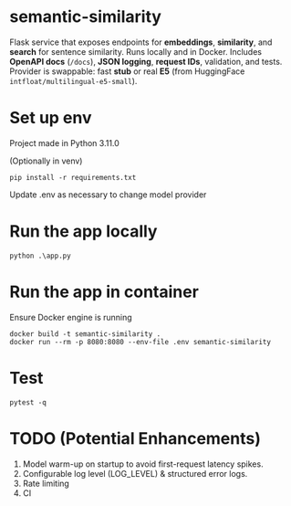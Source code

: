 # semantic-similarity
Flask service that exposes endpoints for **embeddings**, **similarity**, and **search** for sentence similarity. 
Runs locally and in Docker. Includes **OpenAPI docs** (`/docs`), **JSON logging**, **request IDs**, validation, and tests.
Provider is swappable: fast **stub** or real **E5** (from HuggingFace `intfloat/multilingual-e5-small`).

# Set up env
Project made in Python 3.11.0

(Optionally in venv)

```pip install -r requirements.txt```

Update .env as necessary to change model provider

# Run the app locally
```python .\app.py```

# Run the app in container
Ensure Docker engine is running

```
docker build -t semantic-similarity .
docker run --rm -p 8080:8080 --env-file .env semantic-similarity
```

# Test
```pytest -q```

# TODO (Potential Enhancements)
1. Model warm-up on startup to avoid first-request latency spikes.
1. Configurable log level (LOG_LEVEL) & structured error logs.
1. Rate limiting
1. CI